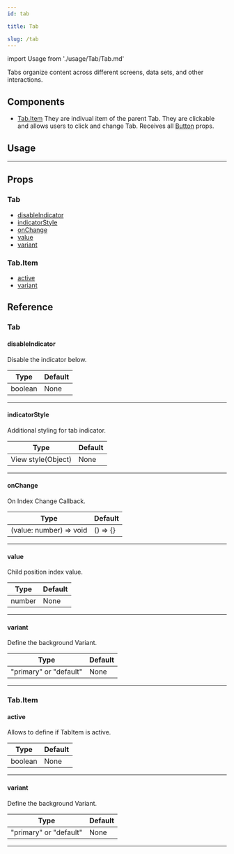 ```yaml
---
id: tab

title: Tab

slug: /tab
---
```


import Usage from './usage/Tab/Tab.md'

Tabs organize content across different screens, data sets, and other interactions.

## Components

- [Tab.Item](#Tab.Item)
  They are indivual item of the parent Tab.
  They are clickable and allows users to click and change Tab.
  Receives all [Button](https://reactnativeelements.com/docs/button#props) props.

## Usage

<Usage />

---

## Props

### Tab

- [disableIndicator](#disableindicator)
- [indicatorStyle](#indicatorstyle)
- [onChange](#onchange)
- [value](#value)
- [variant](#variant)

### Tab.Item

- [active](#active)
- [variant](#variant)

## Reference

### Tab

#### disableIndicator

Disable the indicator below.

| Type    | Default |
| ------- | ------- |
| boolean | None    |

---

#### indicatorStyle

Additional styling for tab indicator.

| Type               | Default |
| ------------------ | ------- |
| View style(Object) | None    |

---

#### onChange

On Index Change Callback.

| Type                    | Default  |
| ----------------------- | -------- |
| (value: number) => void | () => {} |

---

#### value

Child position index value.

| Type   | Default |
| ------ | ------- |
| number | None    |

---

#### variant

Define the background Variant.

| Type                   | Default |
| ---------------------- | ------- |
| "primary" or "default" | None    |

---

### Tab.Item

#### active

Allows to define if TabItem is active.

| Type    | Default |
| ------- | ------- |
| boolean | None    |

---

#### variant

Define the background Variant.

| Type                   | Default |
| ---------------------- | ------- |
| "primary" or "default" | None    |

---
